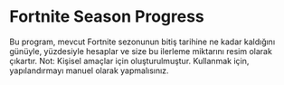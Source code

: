 # Fortnite Season Progress
Bu program, mevcut Fortnite sezonunun bitiş tarihine ne kadar kaldığını günüyle, yüzdesiyle hesaplar ve size bu ilerleme miktarını resim olarak çıkartır.
Not: Kişisel amaçlar için oluşturulmuştur. Kullanmak için, yapılandırmayı manuel olarak yapmalısınız.
